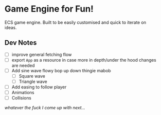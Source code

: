 # Game Engine for Fun!

ECS game engine. Built to be easily customised and quick to iterate on ideas.

## Dev Notes

- [ ] improve general fetching flow
- [ ] export `App` as a resource in case more in depth/under the hood changes are needed
- [ ] Add sine wave flowy bop up down thingie mabob
  - [ ] Square wave
  - [ ] Triangle wave
- [ ] Add easing to follow player
- [ ] Animations
- [ ] Collisions

_whatever the fuck I come up with next..._
